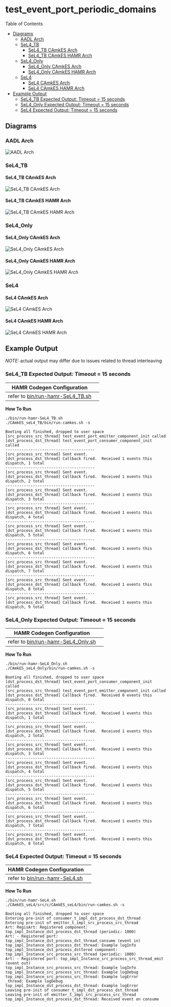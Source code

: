 # test_event_port_periodic_domains

 Table of Contents
  * [Diagrams](#diagrams)
    * [AADL Arch](#aadl-arch)
    * [SeL4_TB](#sel4_tb)
      * [SeL4_TB CAmkES Arch](#sel4_tb-camkes-arch)
      * [SeL4_TB CAmkES HAMR Arch](#sel4_tb-camkes-hamr-arch)
    * [SeL4_Only](#sel4_only)
      * [SeL4_Only CAmkES Arch](#sel4_only-camkes-arch)
      * [SeL4_Only CAmkES HAMR Arch](#sel4_only-camkes-hamr-arch)
    * [SeL4](#sel4)
      * [SeL4 CAmkES Arch](#sel4-camkes-arch)
      * [SeL4 CAmkES HAMR Arch](#sel4-camkes-hamr-arch)
  * [Example Output](#example-output)
    * [SeL4_TB Expected Output: Timeout = 15 seconds](#sel4_tb-expected-output-timeout--15-seconds)
    * [SeL4_Only Expected Output: Timeout = 15 seconds](#sel4_only-expected-output-timeout--15-seconds)
    * [SeL4 Expected Output: Timeout = 15 seconds](#sel4-expected-output-timeout--15-seconds)

## Diagrams
### AADL Arch
![AADL Arch](diagrams/aadl-arch.png)

### SeL4_TB
#### SeL4_TB CAmkES Arch
![SeL4_TB CAmkES Arch](diagrams/CAmkES-arch-SeL4_TB.svg)

#### SeL4_TB CAmkES HAMR Arch
![SeL4_TB CAmkES HAMR Arch](diagrams/CAmkES-HAMR-arch-SeL4_TB.svg)

### SeL4_Only
#### SeL4_Only CAmkES Arch
![SeL4_Only CAmkES Arch](diagrams/CAmkES-arch-SeL4_Only.svg)

#### SeL4_Only CAmkES HAMR Arch
![SeL4_Only CAmkES HAMR Arch](diagrams/CAmkES-HAMR-arch-SeL4_Only.svg)

### SeL4
#### SeL4 CAmkES Arch
![SeL4 CAmkES Arch](diagrams/CAmkES-arch-SeL4.svg)

#### SeL4 CAmkES HAMR Arch
![SeL4 CAmkES HAMR Arch](diagrams/CAmkES-HAMR-arch-SeL4.svg)

## Example Output
*NOTE:* actual output may differ due to issues related to thread interleaving
### SeL4_TB Expected Output: Timeout = 15 seconds

  |HAMR Codegen Configuration| |
  |--|--|
  | refer to [bin/run-hamr-SeL4_TB.sh](bin/run-hamr-SeL4_TB.sh) |


  **How To Run**
  ```
  ./bin/run-hamr-SeL4_TB.sh
  ./CAmkES_seL4_TB/bin/run-camkes.sh -s
  ```

  ```
  Booting all finished, dropped to user space
  [src_process_src_thread] test_event_port_emitter_component_init called
  [dst_process_dst_thread] test_event_port_consumer_component_init called
  ---------------------------------------
  [src_process_src_thread] Sent event.
  [dst_process_dst_thread] Callback fired.  Received 1 events this dispatch, 1 total
  ---------------------------------------
  [src_process_src_thread] Sent event.
  [dst_process_dst_thread] Callback fired.  Received 1 events this dispatch, 2 total
  ---------------------------------------
  [src_process_src_thread] Sent event.
  [dst_process_dst_thread] Callback fired.  Received 1 events this dispatch, 3 total
  ---------------------------------------
  [src_process_src_thread] Sent event.
  [dst_process_dst_thread] Callback fired.  Received 1 events this dispatch, 4 total
  ---------------------------------------
  [src_process_src_thread] Sent event.
  [dst_process_dst_thread] Callback fired.  Received 1 events this dispatch, 5 total
  ---------------------------------------
  [src_process_src_thread] Sent event.
  [dst_process_dst_thread] Callback fired.  Received 1 events this dispatch, 6 total
  ---------------------------------------
  [src_process_src_thread] Sent event.
  [dst_process_dst_thread] Callback fired.  Received 1 events this dispatch, 7 total
  ---------------------------------------
  [src_process_src_thread] Sent event.
  [dst_process_dst_thread] Callback fired.  Received 1 events this dispatch, 8 total
  ---------------------------------------
  [src_process_src_thread] Sent event.
  [dst_process_dst_thread] Callback fired.  Received 1 events this dispatch, 9 total

  ```

### SeL4_Only Expected Output: Timeout = 15 seconds

  |HAMR Codegen Configuration| |
  |--|--|
  | refer to [bin/run-hamr-SeL4_Only.sh](bin/run-hamr-SeL4_Only.sh) |


  **How To Run**
  ```
  ./bin/run-hamr-SeL4_Only.sh
  ./CAmkES_seL4_Only/bin/run-camkes.sh -s
  ```

  ```
  Booting all finished, dropped to user space
  [dst_process_dst_thread] test_event_port_consumer_component_init called
  [src_process_src_thread] test_event_port_emitter_component_init called
  [dst_process_dst_thread] Callback fired.  Received 0 events this dispatch, 0 total
  ---------------------------------------
  [src_process_src_thread] Sent event.
  [dst_process_dst_thread] Callback fired.  Received 1 events this dispatch, 1 total
  ---------------------------------------
  [src_process_src_thread] Sent event.
  [dst_process_dst_thread] Callback fired.  Received 1 events this dispatch, 2 total
  ---------------------------------------
  [src_process_src_thread] Sent event.
  [dst_process_dst_thread] Callback fired.  Received 1 events this dispatch, 3 total
  ---------------------------------------
  [src_process_src_thread] Sent event.
  [dst_process_dst_thread] Callback fired.  Received 1 events this dispatch, 4 total
  ---------------------------------------
  [src_process_src_thread] Sent event.
  [dst_process_dst_thread] Callback fired.  Received 1 events this dispatch, 5 total
  ---------------------------------------
  [src_process_src_thread] Sent event.
  [dst_process_dst_thread] Callback fired.  Received 1 events this dispatch, 6 total
  ---------------------------------------
  [src_process_src_thread] Sent event.
  [dst_process_dst_thread] Callback fired.  Received 1 events this dispatch, 7 total
  ---------------------------------------
  [src_process_src_thread] Sent event.
  [dst_process_dst_thread] Callback fired.  Received 1 events this dispatch, 8 total

  ```

### SeL4 Expected Output: Timeout = 15 seconds

  |HAMR Codegen Configuration| |
  |--|--|
  | refer to [bin/run-hamr-SeL4.sh](bin/run-hamr-SeL4.sh) |


  **How To Run**
  ```
  ./bin/run-hamr-SeL4.sh
  ./CAmkES_seL4/src/c/CAmkES_seL4/bin/run-camkes.sh -s
  ```

  ```
  Booting all finished, dropped to user space
  Entering pre-init of consumer_t_impl_dst_process_dst_thread
  Entering pre-init of emitter_t_impl_src_process_src_thread
  Art: RegisArt: Registered component: top_impl_Instance_dst_process_dst_thread (periodic: 1000)
  Art: - Registered port: top_impl_Instance_dst_process_dst_thread_consume (event in)
  top_impl_Instance_dst_process_dst_thread: Example logInfo
  top_impl_Instance_dst_process_dsttered component: top_impl_Instance_src_process_src_thread (periodic: 1000)
  Art: - Registered port: top_impl_Instance_src_process_src_thread_emit (event out)
  top_impl_Instance_src_process_src_thread: Example logInfo
  top_impl_Instance_src_process_src_thread: Example logDebug
  top_impl_Instance_src_process_src_thread: Example logError
  _thread: Example logDebug
  top_impl_Instance_dst_process_dst_thread: Example logError
  Leaving pre-init of consumer_t_impl_dst_process_dst_thread
  Leaving pre-init of emitter_t_impl_src_process_src_thread
  top_impl_Instance_dst_process_dst_thread: Received event on consume

  ```